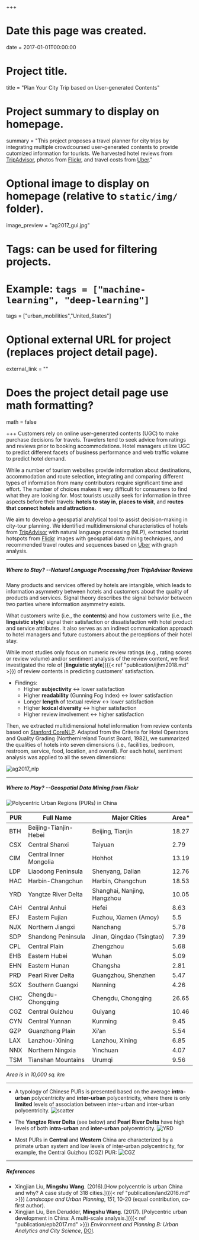 +++
# Date this page was created.
date = 2017-01-01T00:00:00

# Project title.
title = "Plan Your City Trip based on User-generated Contents"

# Project summary to display on homepage.
summary = "This project proposes a travel planner for city trips by integrating multiple crowdcoursed user-generated contents to provide cutomized information for tourists. We harvested hotel reviews from [TripAdvisor](https://www.tripadvisor.com), photos from [Flickr](https://www.flickr.com), and travel costs from [Uber](https://www.uber.com)."

# Optional image to display on homepage (relative to `static/img/` folder).
image_preview = "ag2017_gui.jpg"

# Tags: can be used for filtering projects.
# Example: `tags = ["machine-learning", "deep-learning"]`

tags = ["urban_mobilities","United_States"]

# Optional external URL for project (replaces project detail page).
external_link = ""

# Does the project detail page use math formatting?
math = false

+++
Customers rely on online user-generated contents (UGC) to make purchase decisions for travels. Travelers tend to seek advice from ratings and reviews prior to booking accommodations. Hotel managers utilize UGC to predict different facets of business performance and web traffic volume to predict hotel demand.

While a number of tourism websites provide information about destinations, accommodation and route selection, integrating and comparing different types of information from many contributors require significant time and effort. The number of choices makes it very difficult for consumers to find what they are looking for. Most tourists usually seek for information in three aspects before their travels: **hotels to stay in**, **places to visit**, and **routes that connect hotels and attractions**.

We aim to develop a geospatial analytical tool to assist decision-making in city-tour planning. We identified multidimensional characteristics of hotels from [TripAdvisor](https://www.tripadvisor.com) with natural language processing (NLP), extracted tourist hotspots from [Flickr](https://www.flickr.com) images with geospatial data mining techniques, and recommended travel routes and sequences based on [Uber](https://www.uber.com) with graph analysis.

***

##### Where to Stay? --Natural Language Processing from TripAdvisor Reviews

Many products and services offered by hotels are intangible, which leads to information asymmetry between hotels and customers about the quality of products and services. Signal theory describes the signal behavior between two parties where information asymmetry exists. 

What customers write (i.e., the **contents**) and how customers write (i.e., the **linguistic style**) signal their satisfaction or dissatisfaction with hotel product and service attributes. It also serves as an indirect communication approach to hotel managers and future customers about the perceptions of their hotel stay.

While most studies only focus on numeric review ratings (e.g., rating scores or review volume) and/or sentiment analysis of the review content, we first investigated the role of [**linguistic style**]({{< ref "publication/ijhm2018.md" >}}) of review contents in predicting customers' satisfaction.

- Findings:
    + Higher **subjectivity** <-> lower satisfaction
    + Higher **readability** (Gunning Fog Index) <-> lower satisfaction
    + Longer **length** of textual review <-> lower satisfaction
    + Higher **lexical diversity** <-> higher satisfaction
    + Higher review involvement <-> higher satisfaction


Then, we extracted multidimensional hotel information from review contents based on [Stanford CoreNLP](https://stanfordnlp.github.io/CoreNLP/). Adapted from the Criteria for Hotel Operators and Quality Grading (Northernireland Tourist Board, 1982), we summarized the qualities of hotels into seven dimensions (i.e., facilities, bedroom, restroom, service, food, location, and overall). For each hotel, sentiment analysis was applied to all the seven dimensions:

![ag2017_nlp](/img/ag2017_nlp.jpg)



***

##### Where to Play? --Geospatial Data Mining from Flickr
![Polycentric Urban Regions (PURs) in China](/img/PUR_CN.png)

PUR|Full Name|Major Cities|Area*
---|---------|------------|----
BTH|Beijing-Tianjin-Hebei|Beijing, Tianjin|18.27
CSX|Central Shanxi|Taiyuan|2.79
CIM|Central Inner Mongolia|Hohhot|13.19
LDP|Liaodong Peninsula|Shenyang, Dalian|12.76
HAC|Harbin-Changchun|Harbin, Changchun|18.53
YRD|Yangtze River Delta|Shanghai, Nanjing, Hangzhou|10.05
CAH|Central Anhui|Hefei|8.63
EFJ|Eastern Fujian|Fuzhou, Xiamen (Amoy)|5.5
NJX|Northern Jiangxi|Nanchang|5.78
SDP|Shandong Peninsula|Jinan, Qingdao (Tsingtao)|7.39
CPL|Central Plain|Zhengzhou|5.68
EHB|Eastern Hubei|Wuhan|5.09
EHN|Eastern Hunan|Changsha|2.81
PRD|Pearl River Delta|Guangzhou, Shenzhen|5.47
SGX|Southern Guangxi|Nanning|4.26
CHC|Chengdu-Chongqing|Chengdu, Chongqing|26.65
CGZ|Central Guizhou|Guiyang|10.46
CYN|Central Yunnan|Kunming|9.45
GZP|Guanzhong Plain|Xi’an|5.54
LAX|Lanzhou-Xining|Lanzhou, Xining|6.85
NNX|Northern Ningxia|Yinchuan|4.07
TSM|Tianshan Mountains|Urumqi|9.56
*Area is in 10,000 sq. km*

***

- A typology of Chinese PURs is presented based on the average **intra-urban** polycentricity and **inter-urban** polycentricity, where there is only **limited** levels of association between inter-urban and inter-urban polycentricity.
![scatter](/img/epb2017_scatter.png)


- The **Yangtze River Delta** (see below) and **Pearl River Delta** have high levels of both **intra-urban** and **inter-urban** polycentricity.
![YRD](/img/epb2017_yrd.png)


- Most PURs in **Central** and **Western** China are characterized by a
primate urban system and low levels of inter-urban polycentricity, for example, the Central Guizhou (CGZ) PUR:
![CGZ](/img/epb2017_cgz.png)

***

##### References
- Xingjian Liu, **Mingshu Wang**. (2016).[How polycentric is urban China and why? A case study of 318 cities.]({{< ref "publication/land2016.md" >}}) *Landscape and Urban Planning*, *151*, 10-20 (equal contribution, co-first author).
- Xingjian Liu, Ben Derudder, **Mingshu Wang**. (2017). [Polycentric urban development in China: A multi-scale analysis.]({{< ref "publication/epb2017.md" >}}) *Environment and Planning B: Urban Analytics and City Science*, [DOI](https://doi.org/10.1177/2399808317690155).